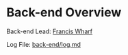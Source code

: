 # Back-end Overview
Back-end Lead: [Francis Wharf](http://github.com/xeom)

Log File: [back-end/log.md](log.md)
